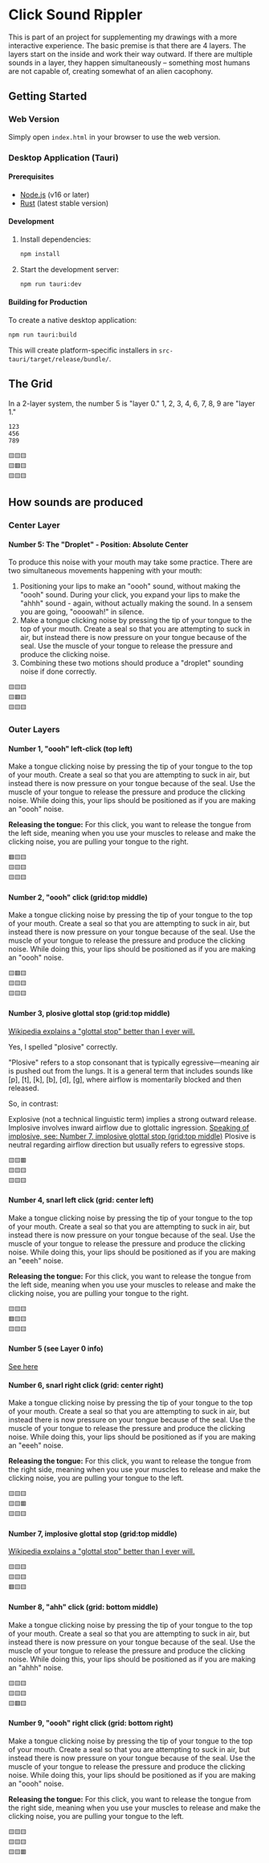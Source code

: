 # Click Sound Rippler

This is part of an project for supplementing my drawings with a more interactive experience. The basic premise is that there are 4 layers. The layers start on the inside and work their way outward. If there are multiple sounds in a layer, they happen simultaneously – something most humans are not capable of, creating somewhat of an alien cacophony.

## Getting Started

### Web Version
Simply open `index.html` in your browser to use the web version.

### Desktop Application (Tauri)

#### Prerequisites
- [Node.js](https://nodejs.org/) (v16 or later)
- [Rust](https://rustup.rs/) (latest stable version)

#### Development
1. Install dependencies:
   ```bash
   npm install
   ```

2. Start the development server:
   ```bash
   npm run tauri:dev
   ```

#### Building for Production
To create a native desktop application:
```bash
npm run tauri:build
```

This will create platform-specific installers in `src-tauri/target/release/bundle/`.

## The Grid

In a 2-layer system, the number 5 is "layer 0." 1, 2, 3, 4, 6, 7, 8, 9 are "layer 1."

```
123
456
789
```

```
🟨🟨🟨
🟨🟥🟨
🟨🟨🟨
```


## How sounds are produced

### Center Layer

#### Number 5: The "Droplet" - Position: Absolute Center

To produce this noise with your mouth may take some practice. There are two simultaneous movements happening with your mouth:
1. Positioning your lips to make an "oooh" sound, without making the "oooh" sound. During your click, you expand your lips to make the "ahhh" sound - again, without actually making the sound. In a sensem you are going, "oooowah!" in silence.
2. Make a tongue clicking noise by pressing the tip of your tongue to the top of your mouth. Create a seal so that you are attempting to suck in air, but instead there is now pressure on your tongue because of the seal. Use the muscle of your tongue to release the pressure and produce the clicking noise.
3. Combining these two motions should produce a "droplet" sounding noise if done correctly.

```
🟨🟨🟨
🟨🟥🟨
🟨🟨🟨
```

### Outer Layers

#### Number 1, "oooh" left-click (top left)

Make a tongue clicking noise by pressing the tip of your tongue to the top of your mouth. Create a seal so that you are attempting to suck in air, but instead there is now pressure on your tongue because of the seal. Use the muscle of your tongue to release the pressure and produce the clicking noise. While doing this, your lips should be positioned as if you are making an "oooh" noise.

**Releasing the tongue:** For this click, you want to release the tongue from the left side, meaning when you use your muscles to release and make the clicking noise, you are pulling your tongue to the right.

```
🟥🟨🟨
🟨🟨🟨
🟨🟨🟨
```


#### Number 2, "oooh" click (grid:top middle)

Make a tongue clicking noise by pressing the tip of your tongue to the top of your mouth. Create a seal so that you are attempting to suck in air, but instead there is now pressure on your tongue because of the seal. Use the muscle of your tongue to release the pressure and produce the clicking noise. While doing this, your lips should be positioned as if you are making an "oooh" noise.

```
🟨🟥🟨
🟨🟨🟨
🟨🟨🟨
```


#### Number 3, plosive glottal stop (grid:top middle)

[Wikipedia explains a "glottal stop" better than I ever will.](https://en.wikipedia.org/wiki/Glottal_stop)

Yes, I spelled "plosive" correctly.

"Plosive" refers to a stop consonant that is typically egressive—meaning air is pushed out from the lungs. It is a general term that includes sounds like [p], [t], [k], [b], [d], [g], where airflow is momentarily blocked and then released.

So, in contrast:

Explosive (not a technical linguistic term) implies a strong outward release.
Implosive involves inward airflow due to glottalic ingression. [Speaking of implosive, see: Number 7, implosive glottal stop (grid:top middle)](#number-7-implosive-glottal-stop-gridtop-middle)
Plosive is neutral regarding airflow direction but usually refers to egressive stops.

```
🟨🟨🟥
🟨🟨🟨
🟨🟨🟨
```

#### Number 4, snarl left click (grid: center left)

Make a tongue clicking noise by pressing the tip of your tongue to the top of your mouth. Create a seal so that you are attempting to suck in air, but instead there is now pressure on your tongue because of the seal. Use the muscle of your tongue to release the pressure and produce the clicking noise. While doing this, your lips should be positioned as if you are making an "eeeh" noise.

**Releasing the tongue:** For this click, you want to release the tongue from the left side, meaning when you use your muscles to release and make the clicking noise, you are pulling your tongue to the right.

```
🟨🟨🟨
🟥🟨🟨
🟨🟨🟨
```

#### Number 5 (see Layer 0 info)
[See here](#center-layer)

#### Number 6, snarl right click (grid: center right)

Make a tongue clicking noise by pressing the tip of your tongue to the top of your mouth. Create a seal so that you are attempting to suck in air, but instead there is now pressure on your tongue because of the seal. Use the muscle of your tongue to release the pressure and produce the clicking noise. While doing this, your lips should be positioned as if you are making an "eeeh" noise.

**Releasing the tongue:** For this click, you want to release the tongue from the right side, meaning when you use your muscles to release and make the clicking noise, you are pulling your tongue to the left.

```
🟨🟨🟨
🟨🟨🟥
🟨🟨🟨
```

#### Number 7, implosive glottal stop (grid:top middle)

[Wikipedia explains a "glottal stop" better than I ever will.](https://en.wikipedia.org/wiki/Glottal_stop)

```
🟨🟨🟨
🟨🟨🟨
🟥🟨🟨
```

#### Number 8, "ahh" click (grid: bottom middle)

Make a tongue clicking noise by pressing the tip of your tongue to the top of your mouth. Create a seal so that you are attempting to suck in air, but instead there is now pressure on your tongue because of the seal. Use the muscle of your tongue to release the pressure and produce the clicking noise. While doing this, your lips should be positioned as if you are making an "ahhh" noise.

```
🟨🟨🟨
🟨🟨🟨
🟨🟥🟨
```



#### Number 9, "oooh" right click (grid: bottom right)

Make a tongue clicking noise by pressing the tip of your tongue to the top of your mouth. Create a seal so that you are attempting to suck in air, but instead there is now pressure on your tongue because of the seal. Use the muscle of your tongue to release the pressure and produce the clicking noise. While doing this, your lips should be positioned as if you are making an "oooh" noise.

**Releasing the tongue:** For this click, you want to release the tongue from the right side, meaning when you use your muscles to release and make the clicking noise, you are pulling your tongue to the left.

```
🟨🟨🟨
🟨🟨🟨
🟨🟨🟥
```
